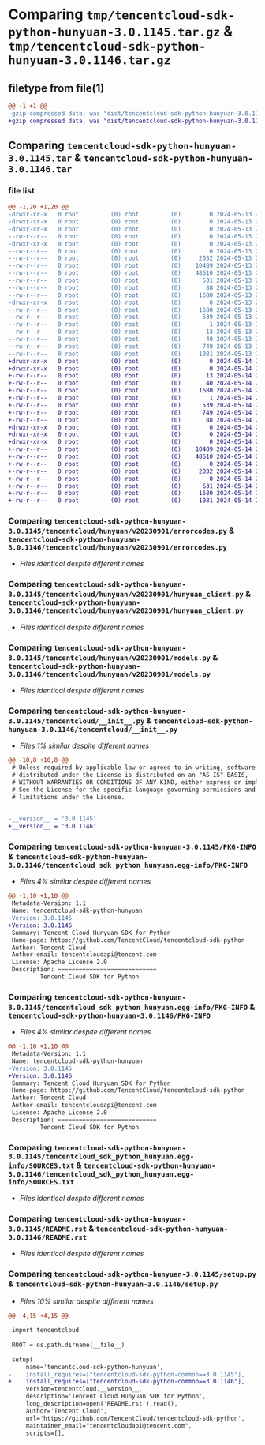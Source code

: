 # Comparing `tmp/tencentcloud-sdk-python-hunyuan-3.0.1145.tar.gz` & `tmp/tencentcloud-sdk-python-hunyuan-3.0.1146.tar.gz`

## filetype from file(1)

```diff
@@ -1 +1 @@
-gzip compressed data, was "dist/tencentcloud-sdk-python-hunyuan-3.0.1145.tar", last modified: Mon May 13 21:03:14 2024, max compression
+gzip compressed data, was "dist/tencentcloud-sdk-python-hunyuan-3.0.1146.tar", last modified: Tue May 14 21:38:18 2024, max compression
```

## Comparing `tencentcloud-sdk-python-hunyuan-3.0.1145.tar` & `tencentcloud-sdk-python-hunyuan-3.0.1146.tar`

### file list

```diff
@@ -1,20 +1,20 @@
-drwxr-xr-x   0 root         (0) root         (0)        0 2024-05-13 21:03:14.000000 tencentcloud-sdk-python-hunyuan-3.0.1145/
-drwxr-xr-x   0 root         (0) root         (0)        0 2024-05-13 21:03:14.000000 tencentcloud-sdk-python-hunyuan-3.0.1145/tencentcloud/
-drwxr-xr-x   0 root         (0) root         (0)        0 2024-05-13 21:03:14.000000 tencentcloud-sdk-python-hunyuan-3.0.1145/tencentcloud/hunyuan/
--rw-r--r--   0 root         (0) root         (0)        0 2024-05-13 21:03:14.000000 tencentcloud-sdk-python-hunyuan-3.0.1145/tencentcloud/hunyuan/__init__.py
-drwxr-xr-x   0 root         (0) root         (0)        0 2024-05-13 21:03:14.000000 tencentcloud-sdk-python-hunyuan-3.0.1145/tencentcloud/hunyuan/v20230901/
--rw-r--r--   0 root         (0) root         (0)        0 2024-05-13 21:03:14.000000 tencentcloud-sdk-python-hunyuan-3.0.1145/tencentcloud/hunyuan/v20230901/__init__.py
--rw-r--r--   0 root         (0) root         (0)     2032 2024-05-13 21:03:14.000000 tencentcloud-sdk-python-hunyuan-3.0.1145/tencentcloud/hunyuan/v20230901/errorcodes.py
--rw-r--r--   0 root         (0) root         (0)    10489 2024-05-13 21:03:14.000000 tencentcloud-sdk-python-hunyuan-3.0.1145/tencentcloud/hunyuan/v20230901/hunyuan_client.py
--rw-r--r--   0 root         (0) root         (0)    48610 2024-05-13 21:03:14.000000 tencentcloud-sdk-python-hunyuan-3.0.1145/tencentcloud/hunyuan/v20230901/models.py
--rw-r--r--   0 root         (0) root         (0)      631 2024-05-13 21:03:14.000000 tencentcloud-sdk-python-hunyuan-3.0.1145/tencentcloud/__init__.py
--rw-r--r--   0 root         (0) root         (0)       88 2024-05-13 21:03:14.000000 tencentcloud-sdk-python-hunyuan-3.0.1145/setup.cfg
--rw-r--r--   0 root         (0) root         (0)     1680 2024-05-13 21:03:14.000000 tencentcloud-sdk-python-hunyuan-3.0.1145/PKG-INFO
-drwxr-xr-x   0 root         (0) root         (0)        0 2024-05-13 21:03:14.000000 tencentcloud-sdk-python-hunyuan-3.0.1145/tencentcloud_sdk_python_hunyuan.egg-info/
--rw-r--r--   0 root         (0) root         (0)     1680 2024-05-13 21:03:14.000000 tencentcloud-sdk-python-hunyuan-3.0.1145/tencentcloud_sdk_python_hunyuan.egg-info/PKG-INFO
--rw-r--r--   0 root         (0) root         (0)      539 2024-05-13 21:03:14.000000 tencentcloud-sdk-python-hunyuan-3.0.1145/tencentcloud_sdk_python_hunyuan.egg-info/SOURCES.txt
--rw-r--r--   0 root         (0) root         (0)        1 2024-05-13 21:03:14.000000 tencentcloud-sdk-python-hunyuan-3.0.1145/tencentcloud_sdk_python_hunyuan.egg-info/dependency_links.txt
--rw-r--r--   0 root         (0) root         (0)       13 2024-05-13 21:03:14.000000 tencentcloud-sdk-python-hunyuan-3.0.1145/tencentcloud_sdk_python_hunyuan.egg-info/top_level.txt
--rw-r--r--   0 root         (0) root         (0)       40 2024-05-13 21:03:14.000000 tencentcloud-sdk-python-hunyuan-3.0.1145/tencentcloud_sdk_python_hunyuan.egg-info/requires.txt
--rw-r--r--   0 root         (0) root         (0)      749 2024-05-13 21:03:14.000000 tencentcloud-sdk-python-hunyuan-3.0.1145/README.rst
--rw-r--r--   0 root         (0) root         (0)     1081 2024-05-13 21:03:14.000000 tencentcloud-sdk-python-hunyuan-3.0.1145/setup.py
+drwxr-xr-x   0 root         (0) root         (0)        0 2024-05-14 21:38:18.000000 tencentcloud-sdk-python-hunyuan-3.0.1146/
+drwxr-xr-x   0 root         (0) root         (0)        0 2024-05-14 21:38:18.000000 tencentcloud-sdk-python-hunyuan-3.0.1146/tencentcloud_sdk_python_hunyuan.egg-info/
+-rw-r--r--   0 root         (0) root         (0)       13 2024-05-14 21:38:18.000000 tencentcloud-sdk-python-hunyuan-3.0.1146/tencentcloud_sdk_python_hunyuan.egg-info/top_level.txt
+-rw-r--r--   0 root         (0) root         (0)       40 2024-05-14 21:38:18.000000 tencentcloud-sdk-python-hunyuan-3.0.1146/tencentcloud_sdk_python_hunyuan.egg-info/requires.txt
+-rw-r--r--   0 root         (0) root         (0)     1680 2024-05-14 21:38:18.000000 tencentcloud-sdk-python-hunyuan-3.0.1146/tencentcloud_sdk_python_hunyuan.egg-info/PKG-INFO
+-rw-r--r--   0 root         (0) root         (0)        1 2024-05-14 21:38:18.000000 tencentcloud-sdk-python-hunyuan-3.0.1146/tencentcloud_sdk_python_hunyuan.egg-info/dependency_links.txt
+-rw-r--r--   0 root         (0) root         (0)      539 2024-05-14 21:38:18.000000 tencentcloud-sdk-python-hunyuan-3.0.1146/tencentcloud_sdk_python_hunyuan.egg-info/SOURCES.txt
+-rw-r--r--   0 root         (0) root         (0)      749 2024-05-14 21:38:18.000000 tencentcloud-sdk-python-hunyuan-3.0.1146/README.rst
+-rw-r--r--   0 root         (0) root         (0)       88 2024-05-14 21:38:18.000000 tencentcloud-sdk-python-hunyuan-3.0.1146/setup.cfg
+drwxr-xr-x   0 root         (0) root         (0)        0 2024-05-14 21:38:18.000000 tencentcloud-sdk-python-hunyuan-3.0.1146/tencentcloud/
+drwxr-xr-x   0 root         (0) root         (0)        0 2024-05-14 21:38:18.000000 tencentcloud-sdk-python-hunyuan-3.0.1146/tencentcloud/hunyuan/
+drwxr-xr-x   0 root         (0) root         (0)        0 2024-05-14 21:38:18.000000 tencentcloud-sdk-python-hunyuan-3.0.1146/tencentcloud/hunyuan/v20230901/
+-rw-r--r--   0 root         (0) root         (0)    10489 2024-05-14 21:38:18.000000 tencentcloud-sdk-python-hunyuan-3.0.1146/tencentcloud/hunyuan/v20230901/hunyuan_client.py
+-rw-r--r--   0 root         (0) root         (0)    48610 2024-05-14 21:38:18.000000 tencentcloud-sdk-python-hunyuan-3.0.1146/tencentcloud/hunyuan/v20230901/models.py
+-rw-r--r--   0 root         (0) root         (0)        0 2024-05-14 21:38:18.000000 tencentcloud-sdk-python-hunyuan-3.0.1146/tencentcloud/hunyuan/v20230901/__init__.py
+-rw-r--r--   0 root         (0) root         (0)     2032 2024-05-14 21:38:18.000000 tencentcloud-sdk-python-hunyuan-3.0.1146/tencentcloud/hunyuan/v20230901/errorcodes.py
+-rw-r--r--   0 root         (0) root         (0)        0 2024-05-14 21:38:18.000000 tencentcloud-sdk-python-hunyuan-3.0.1146/tencentcloud/hunyuan/__init__.py
+-rw-r--r--   0 root         (0) root         (0)      631 2024-05-14 21:38:18.000000 tencentcloud-sdk-python-hunyuan-3.0.1146/tencentcloud/__init__.py
+-rw-r--r--   0 root         (0) root         (0)     1680 2024-05-14 21:38:18.000000 tencentcloud-sdk-python-hunyuan-3.0.1146/PKG-INFO
+-rw-r--r--   0 root         (0) root         (0)     1081 2024-05-14 21:38:18.000000 tencentcloud-sdk-python-hunyuan-3.0.1146/setup.py
```

### Comparing `tencentcloud-sdk-python-hunyuan-3.0.1145/tencentcloud/hunyuan/v20230901/errorcodes.py` & `tencentcloud-sdk-python-hunyuan-3.0.1146/tencentcloud/hunyuan/v20230901/errorcodes.py`

 * *Files identical despite different names*

### Comparing `tencentcloud-sdk-python-hunyuan-3.0.1145/tencentcloud/hunyuan/v20230901/hunyuan_client.py` & `tencentcloud-sdk-python-hunyuan-3.0.1146/tencentcloud/hunyuan/v20230901/hunyuan_client.py`

 * *Files identical despite different names*

### Comparing `tencentcloud-sdk-python-hunyuan-3.0.1145/tencentcloud/hunyuan/v20230901/models.py` & `tencentcloud-sdk-python-hunyuan-3.0.1146/tencentcloud/hunyuan/v20230901/models.py`

 * *Files identical despite different names*

### Comparing `tencentcloud-sdk-python-hunyuan-3.0.1145/tencentcloud/__init__.py` & `tencentcloud-sdk-python-hunyuan-3.0.1146/tencentcloud/__init__.py`

 * *Files 1% similar despite different names*

```diff
@@ -10,8 +10,8 @@
 # Unless required by applicable law or agreed to in writing, software
 # distributed under the License is distributed on an "AS IS" BASIS,
 # WITHOUT WARRANTIES OR CONDITIONS OF ANY KIND, either express or implied.
 # See the License for the specific language governing permissions and
 # limitations under the License.
 
 
-__version__ = '3.0.1145'
+__version__ = '3.0.1146'
```

### Comparing `tencentcloud-sdk-python-hunyuan-3.0.1145/PKG-INFO` & `tencentcloud-sdk-python-hunyuan-3.0.1146/tencentcloud_sdk_python_hunyuan.egg-info/PKG-INFO`

 * *Files 4% similar despite different names*

```diff
@@ -1,10 +1,10 @@
 Metadata-Version: 1.1
 Name: tencentcloud-sdk-python-hunyuan
-Version: 3.0.1145
+Version: 3.0.1146
 Summary: Tencent Cloud Hunyuan SDK for Python
 Home-page: https://github.com/TencentCloud/tencentcloud-sdk-python
 Author: Tencent Cloud
 Author-email: tencentcloudapi@tencent.com
 License: Apache License 2.0
 Description: ============================
         Tencent Cloud SDK for Python
```

### Comparing `tencentcloud-sdk-python-hunyuan-3.0.1145/tencentcloud_sdk_python_hunyuan.egg-info/PKG-INFO` & `tencentcloud-sdk-python-hunyuan-3.0.1146/PKG-INFO`

 * *Files 4% similar despite different names*

```diff
@@ -1,10 +1,10 @@
 Metadata-Version: 1.1
 Name: tencentcloud-sdk-python-hunyuan
-Version: 3.0.1145
+Version: 3.0.1146
 Summary: Tencent Cloud Hunyuan SDK for Python
 Home-page: https://github.com/TencentCloud/tencentcloud-sdk-python
 Author: Tencent Cloud
 Author-email: tencentcloudapi@tencent.com
 License: Apache License 2.0
 Description: ============================
         Tencent Cloud SDK for Python
```

### Comparing `tencentcloud-sdk-python-hunyuan-3.0.1145/tencentcloud_sdk_python_hunyuan.egg-info/SOURCES.txt` & `tencentcloud-sdk-python-hunyuan-3.0.1146/tencentcloud_sdk_python_hunyuan.egg-info/SOURCES.txt`

 * *Files identical despite different names*

### Comparing `tencentcloud-sdk-python-hunyuan-3.0.1145/README.rst` & `tencentcloud-sdk-python-hunyuan-3.0.1146/README.rst`

 * *Files identical despite different names*

### Comparing `tencentcloud-sdk-python-hunyuan-3.0.1145/setup.py` & `tencentcloud-sdk-python-hunyuan-3.0.1146/setup.py`

 * *Files 10% similar despite different names*

```diff
@@ -4,15 +4,15 @@
 
 import tencentcloud
 
 ROOT = os.path.dirname(__file__)
 
 setup(
     name='tencentcloud-sdk-python-hunyuan',
-    install_requires=["tencentcloud-sdk-python-common==3.0.1145"],
+    install_requires=["tencentcloud-sdk-python-common==3.0.1146"],
     version=tencentcloud.__version__,
     description='Tencent Cloud Hunyuan SDK for Python',
     long_description=open('README.rst').read(),
     author='Tencent Cloud',
     url='https://github.com/TencentCloud/tencentcloud-sdk-python',
     maintainer_email="tencentcloudapi@tencent.com",
     scripts=[],
```

